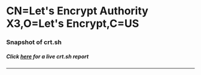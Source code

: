 # CN=Let's Encrypt Authority X3,O=Let's Encrypt,C=US
### Snapshot of crt.sh
##### Click [here](https://crt.sh/?q=Serial_03750D4C13875246EAFA4F7DF6725E489745) for a live crt.sh report

---
